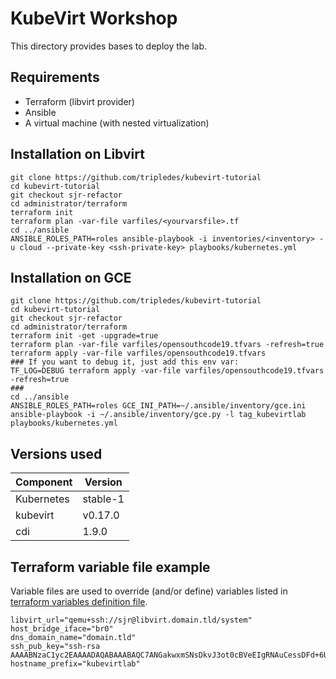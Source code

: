 # KubeVirt Workshop

This directory provides bases to deploy the lab.

## Requirements

* Terraform (libvirt provider)
* Ansible
* A virtual machine (with nested virtualization)

## Installation on Libvirt

```shell
git clone https://github.com/tripledes/kubevirt-tutorial
cd kubevirt-tutorial
git checkout sjr-refactor
cd administrator/terraform
terraform init
terraform plan -var-file varfiles/<yourvarsfile>.tf
cd ../ansible
ANSIBLE_ROLES_PATH=roles ansible-playbook -i inventories/<inventory> -u cloud --private-key <ssh-private-key> playbooks/kubernetes.yml
```

## Installation on GCE

```shell
git clone https://github.com/tripledes/kubevirt-tutorial
cd kubevirt-tutorial
git checkout sjr-refactor
cd administrator/terraform
terraform init -get -upgrade=true
terraform plan -var-file varfiles/opensouthcode19.tfvars -refresh=true
terraform apply -var-file varfiles/opensouthcode19.tfvars
### If you want to debug it, just add this env var:
TF_LOG=DEBUG terraform apply -var-file varfiles/opensouthcode19.tfvars -refresh=true
###
cd ../ansible
ANSIBLE_ROLES_PATH=roles GCE_INI_PATH=~/.ansible/inventory/gce.ini ansible-playbook -i ~/.ansible/inventory/gce.py -l tag_kubevirtlab playbooks/kubernetes.yml
```

## Versions used

| Component   | Version  |
| ----------- | -------- |
| Kubernetes  | stable-1 |
| kubevirt    | v0.17.0  |
| cdi         | 1.9.0    |

## Terraform variable file example

Variable files are used to override (and/or define) variables listed in [terraform variables definition file](terraform/variables.tf).

```hcl
libvirt_url="qemu+ssh://sjr@libvirt.domain.tld/system"
host_bridge_iface="br0"
dns_domain_name="domain.tld"
ssh_pub_key="ssh-rsa AAAABNzaC1yc2EAAAADAQABAAABAQC7ANGakwxmSNsDkvJ3ot0cBVeEIgRNAuCessDFd+6Uk2/zt+aewZn3DGPiWKy8VmprBncXhKIIO0mc1Sh4vnxL8jyho+YowVnD6SyByqkXOvmonY4gfUKEIb5aYMbXIc/wKfKLhWzrqki8HWGOESVxqx6WMN+mkBkarWeEjA7+ZpvpJXtgSZoh378WxnRb8v2Pm6qFgEFJK3kaKwdK/dNCsnnhuLxS0HHT/aTfVFA2rzPBYxbfJr2youztQLrVERxpBqYvov0ydoemdeMRQycNR7EY+fqkD1ABkpFKufZCTYcNuGiuhaOjkmU0uHtztwnV64I5mdeqrITRhHCF7y7"
hostname_prefix="kubevirtlab"
```
